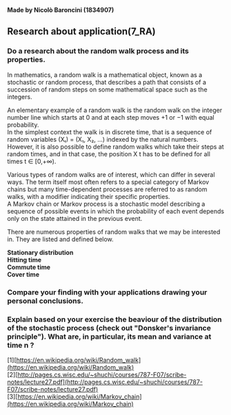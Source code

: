 **Made by Nicolò Baroncini (1834907)**

## Research about application(7_RA)
### Do a research about the random walk process and its properties.
In mathematics, a random walk is a mathematical object, known as a stochastic or random process, that describes a path that consists of a succession of random steps on some mathematical space such as the integers.

An elementary example of a random walk is the random walk on the integer number line which starts at 0 and at each step moves +1 or −1 with equal probability.\
In the simplest context the walk is in discrete time, that is a sequence of random variables (Xₜ) = (X₁, X₂, ...) indexed by the natural numbers. However, it is also possible to define random walks which take their steps at random times, and in that case, the position X
t has to be defined for all times t ∈ [0,+∞).

Various types of random walks are of interest, which can differ in several ways. The term itself most often refers to a special category of Markov chains but many time-dependent processes are referred to as random walks, with a modifier indicating their specific properties. \
A Markov chain or Markov process is a stochastic model describing a sequence of possible events in which the probability of each event depends only on the state attained in the previous event.

There are numerous properties of random walks that we may be interested in. They are listed and defined below.

**Stationary distribution** \
**Hitting time** \
**Commute time** \
**Cover time**


### Compare your finding with your applications drawing your personal conclusions.

### Explain based on your exercise the beaviour of the distribution of the stochastic process (check out "Donsker's invariance principle"). What are, in particular, its mean and variance at time n ?

[1][https://en.wikipedia.org/wiki/Random_walk](https://en.wikipedia.org/wiki/Random_walk) \
[2][http://pages.cs.wisc.edu/~shuchi/courses/787-F07/scribe-notes/lecture27.pdf](http://pages.cs.wisc.edu/~shuchi/courses/787-F07/scribe-notes/lecture27.pdf) \
[3][https://en.wikipedia.org/wiki/Markov_chain](https://en.wikipedia.org/wiki/Markov_chain)
